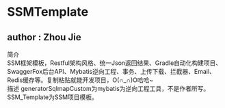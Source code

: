 <h1>SSMTemplate</h1>
<h2>author : Zhou Jie</h2>
简介<br>
SSM框架模板，Restful架构风格、统一Json返回结果、Gradle自动化构建项目、SwaggerFox后台API、Mybatis逆向工程、事务、上传下载、拦截器、Email、Redis缓存等。复制粘贴就能开发项目，O(∩_∩)O哈哈~<br/>
描述
generatorSqlmapCustom为mybatis为逆向工程工具，不是作者所写。
SSM_Template为SSM项目模板。
